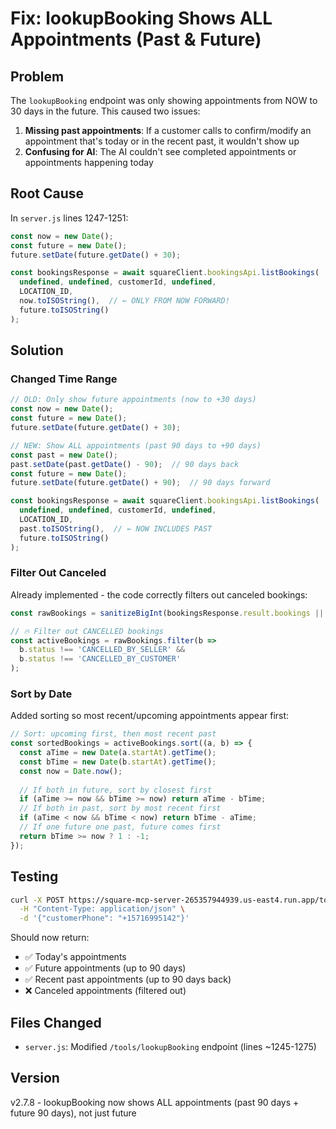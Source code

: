 # Fix: lookupBooking Shows ALL Appointments (Past & Future)

## Problem

The `lookupBooking` endpoint was only showing appointments from NOW to 30 days in the future. This caused two issues:

1. **Missing past appointments**: If a customer calls to confirm/modify an appointment that's today or in the recent past, it wouldn't show up
2. **Confusing for AI**: The AI couldn't see completed appointments or appointments happening today

## Root Cause

In `server.js` lines 1247-1251:

```javascript
const now = new Date();
const future = new Date();
future.setDate(future.getDate() + 30);

const bookingsResponse = await squareClient.bookingsApi.listBookings(
  undefined, undefined, customerId, undefined,
  LOCATION_ID,
  now.toISOString(),  // ← ONLY FROM NOW FORWARD!
  future.toISOString()
);
```

## Solution

### Changed Time Range
```javascript
// OLD: Only show future appointments (now to +30 days)
const now = new Date();
const future = new Date();
future.setDate(future.getDate() + 30);

// NEW: Show ALL appointments (past 90 days to +90 days)
const past = new Date();
past.setDate(past.getDate() - 90);  // 90 days back
const future = new Date();
future.setDate(future.getDate() + 90);  // 90 days forward

const bookingsResponse = await squareClient.bookingsApi.listBookings(
  undefined, undefined, customerId, undefined,
  LOCATION_ID,
  past.toISOString(),  // ← NOW INCLUDES PAST
  future.toISOString()
);
```

### Filter Out Canceled

Already implemented - the code correctly filters out canceled bookings:

```javascript
const rawBookings = sanitizeBigInt(bookingsResponse.result.bookings || []);

// 🔥 Filter out CANCELLED bookings
const activeBookings = rawBookings.filter(b => 
  b.status !== 'CANCELLED_BY_SELLER' && 
  b.status !== 'CANCELLED_BY_CUSTOMER'
);
```

### Sort by Date

Added sorting so most recent/upcoming appointments appear first:

```javascript
// Sort: upcoming first, then most recent past
const sortedBookings = activeBookings.sort((a, b) => {
  const aTime = new Date(a.startAt).getTime();
  const bTime = new Date(b.startAt).getTime();
  const now = Date.now();
  
  // If both in future, sort by closest first
  if (aTime >= now && bTime >= now) return aTime - bTime;
  // If both in past, sort by most recent first
  if (aTime < now && bTime < now) return bTime - aTime;
  // If one future one past, future comes first
  return bTime >= now ? 1 : -1;
});
```

## Testing

```bash
curl -X POST https://square-mcp-server-265357944939.us-east4.run.app/tools/lookupBooking \
  -H "Content-Type: application/json" \
  -d '{"customerPhone": "+15716995142"}'
```

Should now return:
- ✅ Today's appointments
- ✅ Future appointments (up to 90 days)
- ✅ Recent past appointments (up to 90 days back)
- ❌ Canceled appointments (filtered out)

## Files Changed

- `server.js`: Modified `/tools/lookupBooking` endpoint (lines ~1245-1275)

## Version

v2.7.8 - lookupBooking now shows ALL appointments (past 90 days + future 90 days), not just future
